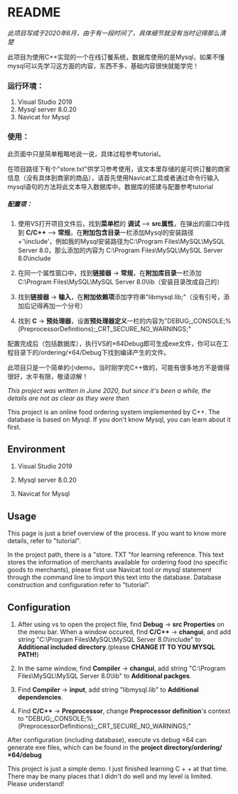 # README

*此项目写成于2020年6月，由于有一段时间了，具体细节就没有当时记得那么清楚*

此项目为使用C++实现的一个在线订餐系统，数据库使用的是Mysql，如果不懂mysql可以先学习这方面的内容，东西不多，基础内容很快就能学完！

### 运行环境：

1. Visual Studio 2019
2. Mysql server 8.0.20
3. Navicat for Mysql

### 使用：

此页面中只是简单粗略地说一说，具体过程参考tutorial。

在项目路径下有个"store.txt"供学习参考使用，该文本里存储的是可供订餐的商家信息（没有具体到商家的商品），请首先使用Navicat工具或者通过命令行输入mysql语句的方法将此文本导入数据库中。数据库的搭建与配置参考tutorial

##### 配置项：

1. 使用VS打开项目文件后，找到**菜单栏**的 **调试** –> **src属性**，在弹出的窗口中找到 **C/C++** –> **常规**，在**附加包含目录**一栏添加Mysql的安装路径+'\include'，例如我的Mysql安装路径为C:\Program Files\MySQL\MySQL Server 8.0，那么添加的内容为 C:\Program Files\MySQL\MySQL Server 8.0\include

2. 在同一个属性窗口中，找到**链接器** -> **常规**，在**附加库目录**一栏添加C:\Program Files\MySQL\MySQL Server 8.0\lib（安装目录改成自己的）

3. 找到**链接器** ->  **输入**，在**附加依赖项**添加字符串"libmysql.lib;"（没有引号，添加后记得再加一个分号）

4. 找到 **C** ->  **预处理器**，设置**预处理器定义**一栏的内容为"DEBUG;_CONSOLE;%(PreprocessorDefinitions);_CRT_SECURE_NO_WARNINGS;"

配置完成后（包括数据库），执行VS的×64Debug即可生成exe文件，你可以在工程目录下的/ordering/×64/Debug下找到编译产生的文件。

此项目只是一个简单的小demo，当时刚学完C++做的，可能有很多地方不是做得很好，水平有限，敬请谅解！





*This project was written in June 2020, but since it's been a while, the details are not as clear as they were then*



This project is an online food ordering system implemented by C++. The database is based on Mysql. If you don't know Mysql, you can learn about it first.



## Environment

1. Visual Studio 2019

2. Mysql server 8.0.20

3. Navicat for Mysql



## Usage

This page is just a brief overview of the process. If you want to know more details, refer to "tutorial".

In the project path, there is a "store. TXT "for learning reference. This text stores the information of merchants available for ordering food (no specific goods to merchants), please first use Navicat tool or mysql statement through the command line to import this text into the database. Database construction and configuration refer to "tutorial".

##### 

## Configuration

1. After using vs to open the project file, find **Debug** -> **src Properties** on the menu bar. When a window occured, find **C/C++** -> **changui**, and add string "C:\Program Files\MySQL\MySQL Server 8.0\include" to **Additional included directory**.(please **CHANGE IT TO YOU MYSQL PATH!**)

2. In the same window, find **Compiler** -> **changui**, add string "C:\Program Files\MySQL\MySQL Server 8.0\lib" to **Additional packges**.

3. Find **Compiler** -> **input**, add string "libmysql.lib" to **Additional dependencies**.

4. Find **C/C++** -> **Preprocessor**, change **Preprocessor definition**'s context to "DEBUG;_CONSOLE;%(PreprocessorDefinitions);_CRT_SECURE_NO_WARNINGS;"



After configuration (including database), execute vs debug ×64 can generate exe files, which can be found in the **project directory/ordering/×64/debug**

This project is just a simple demo. I just finished learning C + + at that time. There may be many places that I didn't do well and my level is limited. Please understand!


